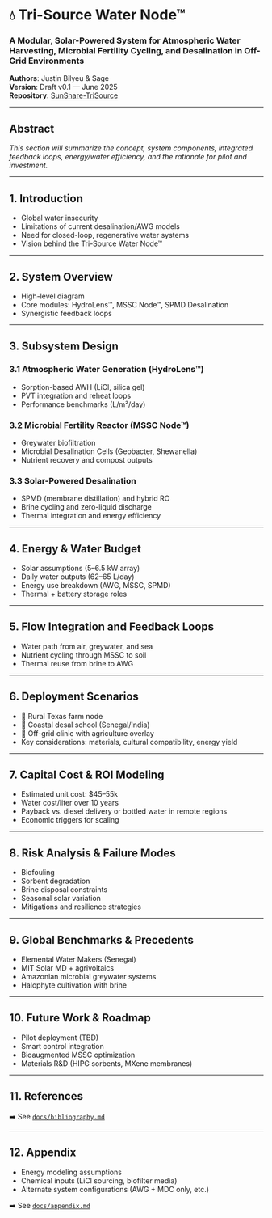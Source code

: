 # 💧 Tri-Source Water Node™

### A Modular, Solar-Powered System for Atmospheric Water Harvesting, Microbial Fertility Cycling, and Desalination in Off-Grid Environments

**Authors**: Justin Bilyeu & Sage  
**Version**: Draft v0.1 — June 2025  
**Repository**: [SunShare-TriSource](https://github.com/justindbilyeu/SunShare-TriSource)

---

## Abstract

_This section will summarize the concept, system components, integrated feedback loops, energy/water efficiency, and the rationale for pilot and investment._

---

## 1. Introduction

- Global water insecurity
- Limitations of current desalination/AWG models
- Need for closed-loop, regenerative water systems
- Vision behind the Tri-Source Water Node™

---

## 2. System Overview

- High-level diagram
- Core modules: HydroLens™, MSSC Node™, SPMD Desalination
- Synergistic feedback loops

---

## 3. Subsystem Design

### 3.1 Atmospheric Water Generation (HydroLens™)
- Sorption-based AWH (LiCl, silica gel)
- PVT integration and reheat loops
- Performance benchmarks (L/m²/day)

### 3.2 Microbial Fertility Reactor (MSSC Node™)
- Greywater biofiltration
- Microbial Desalination Cells (Geobacter, Shewanella)
- Nutrient recovery and compost outputs

### 3.3 Solar-Powered Desalination
- SPMD (membrane distillation) and hybrid RO
- Brine cycling and zero-liquid discharge
- Thermal integration and energy efficiency

---

## 4. Energy & Water Budget

- Solar assumptions (5–6.5 kW array)
- Daily water outputs (62–65 L/day)
- Energy use breakdown (AWG, MSSC, SPMD)
- Thermal + battery storage roles

---

## 5. Flow Integration and Feedback Loops

- Water path from air, greywater, and sea
- Nutrient cycling through MSSC to soil
- Thermal reuse from brine to AWG

---

## 6. Deployment Scenarios

- 📍 Rural Texas farm node
- 📍 Coastal desal school (Senegal/India)
- 📍 Off-grid clinic with agriculture overlay
- Key considerations: materials, cultural compatibility, energy yield

---

## 7. Capital Cost & ROI Modeling

- Estimated unit cost: $45–55k
- Water cost/liter over 10 years
- Payback vs. diesel delivery or bottled water in remote regions
- Economic triggers for scaling

---

## 8. Risk Analysis & Failure Modes

- Biofouling
- Sorbent degradation
- Brine disposal constraints
- Seasonal solar variation
- Mitigations and resilience strategies

---

## 9. Global Benchmarks & Precedents

- Elemental Water Makers (Senegal)
- MIT Solar MD + agrivoltaics
- Amazonian microbial greywater systems
- Halophyte cultivation with brine

---

## 10. Future Work & Roadmap

- Pilot deployment (TBD)
- Smart control integration
- Bioaugmented MSSC optimization
- Materials R&D (HIPG sorbents, MXene membranes)

---

## 11. References

➡️ See [`docs/bibliography.md`](./bibliography.md)

---

## 12. Appendix

- Energy modeling assumptions
- Chemical inputs (LiCl sourcing, biofilter media)
- Alternate system configurations (AWG + MDC only, etc.)

➡️ See [`docs/appendix.md`](./appendix.md)
